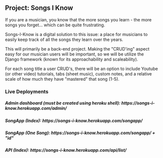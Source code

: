 <h2>Project: Songs I Know</h2>

<p>
If you are a musician, you know that the more songs you learn - the more songs you forget... which can be quite frustrating.
</p>

<p>
Songs-I-Know is a digital solution to this issue: a place for musicians to easily keep track of all the songs they learn over the years.
</p>

<p>
This will primarily be a back-end project. Making the "CRUD'ing" aspect easy for our musician users will be important, so we will be utilize the Django framework (known for its approachability and scaleability).
</p>

<p>
For each song title a user CRUD's, there will be an option to include Youtube (or other video) tutorials, tabs (sheet music), custom notes, and a relative scale of how much they have "mastered" that song (1-5).
</p>

<h3>Live Deployments</h3>
<h5>Admin dashboard (must be created using heroku shell): https://songs-i-know.herokuapp.com/admin/</h5>
<h5>SongApp (Index): https://songs-i-know.herokuapp.com/songapp/</h5>
<h5>SongApp (One Song): https://songs-i-know.herokuapp.com/songapp/ + "id"</h5>
<h5>API (Index): https://songs-i-know.herokuapp.com/api/list/</h5>
